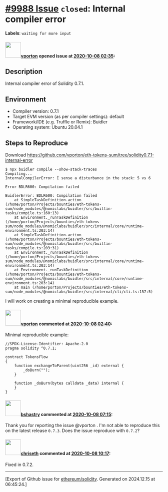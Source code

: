 # [\#9988 Issue](https://github.com/ethereum/solidity/issues/9988) `closed`: Internal compiler error
**Labels**: `waiting for more input`


#### <img src="https://avatars.githubusercontent.com/u/2900574?v=4" width="50">[vporton](https://github.com/vporton) opened issue at [2020-10-08 02:35](https://github.com/ethereum/solidity/issues/9988):

## Description

Internal compiler error of Solidity 0.7.1.

## Environment

- Compiler version: 0.7.1
- Target EVM version (as per compiler settings): default
- Framework/IDE (e.g. Truffle or Remix): Buidler
- Operating system: Ubuntu 20.04.1

## Steps to Reproduce

Download https://github.com/vporton/eth-tokens-sum/tree/solidity0.7.1-internal-error

```
$ npx buidler compile --show-stack-traces
Compiling...
InternalCompilerError: I sense a disturbance in the stack: 5 vs 6

Error BDLR600: Compilation failed

BuidlerError: BDLR600: Compilation failed
    at SimpleTaskDefinition.action (/home/porton/Projects/bounties/eth-tokens-sum/node_modules/@nomiclabs/buidler/src/builtin-tasks/compile.ts:160:13)
    at Environment._runTaskDefinition (/home/porton/Projects/bounties/eth-tokens-sum/node_modules/@nomiclabs/buidler/src/internal/core/runtime-environment.ts:203:14)
    at SimpleTaskDefinition.action (/home/porton/Projects/bounties/eth-tokens-sum/node_modules/@nomiclabs/buidler/src/builtin-tasks/compile.ts:203:31)
    at Environment._runTaskDefinition (/home/porton/Projects/bounties/eth-tokens-sum/node_modules/@nomiclabs/buidler/src/internal/core/runtime-environment.ts:203:14)
    at Environment._runTaskDefinition (/home/porton/Projects/bounties/eth-tokens-sum/node_modules/@nomiclabs/buidler/src/internal/core/runtime-environment.ts:203:14)
    at main (/home/porton/Projects/bounties/eth-tokens-sum/node_modules/@nomiclabs/buidler/src/internal/cli/cli.ts:157:5)
```

I will work on creating a minimal reproducible example.

#### <img src="https://avatars.githubusercontent.com/u/2900574?v=4" width="50">[vporton](https://github.com/vporton) commented at [2020-10-08 02:40](https://github.com/ethereum/solidity/issues/9988#issuecomment-705295866):

Minimal reproducible example:
```solidity
//SPDX-License-Identifier: Apache-2.0	
pragma solidity ^0.7.1;

contract TokensFlow
{
    function exchangeToParent(uint256 _id) external {
        _doBurn("");
    }

    function _doBurn(bytes calldata _data) internal {
    }
}
```

#### <img src="https://avatars.githubusercontent.com/u/2388185?v=4" width="50">[bshastry](https://github.com/bshastry) commented at [2020-10-08 07:15](https://github.com/ethereum/solidity/issues/9988#issuecomment-705380530):

Thank you for reporting the issue @vporton . I'm not able to reproduce this on the latest release `0.7.3`. Does the issue reproduce with `0.7.2`?

#### <img src="https://avatars.githubusercontent.com/u/9073706?v=4" width="50">[chriseth](https://github.com/chriseth) commented at [2020-10-08 10:17](https://github.com/ethereum/solidity/issues/9988#issuecomment-705475247):

Fixed in 0.7.2.


-------------------------------------------------------------------------------



[Export of Github issue for [ethereum/solidity](https://github.com/ethereum/solidity). Generated on 2024.12.15 at 06:45:24.]
